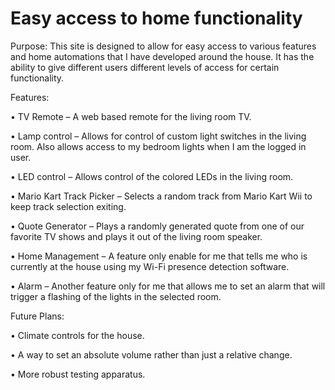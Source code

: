 # Easy access to home functionality 
Purpose: This site is designed to allow for easy access to various features and home automations that I have developed around the house.  It has the ability to give different users different levels of access for certain functionality. 

Features:

  •	TV Remote – A web based remote for the living room TV.

  •	Lamp control – Allows for control of custom light switches in the living room.  Also allows access to my bedroom lights when I am the logged in user.

  •	LED control – Allows control of the colored LEDs in the living room.

  •	Mario Kart Track Picker – Selects a random track from Mario Kart Wii to keep track selection exiting.

  •	Quote Generator – Plays a randomly generated quote from one of our favorite TV shows and plays it out of the living room speaker.

  •	Home Management – A feature only enable for me that tells me who is currently at the house using my Wi-Fi presence detection software.

  •	Alarm – Another feature only for me that allows me to set an alarm that will trigger a flashing of the lights in the selected room.



Future Plans:

  •	Climate controls for the house.

  •	A way to set an absolute volume rather than just a relative change.

  •	More robust testing apparatus.  
